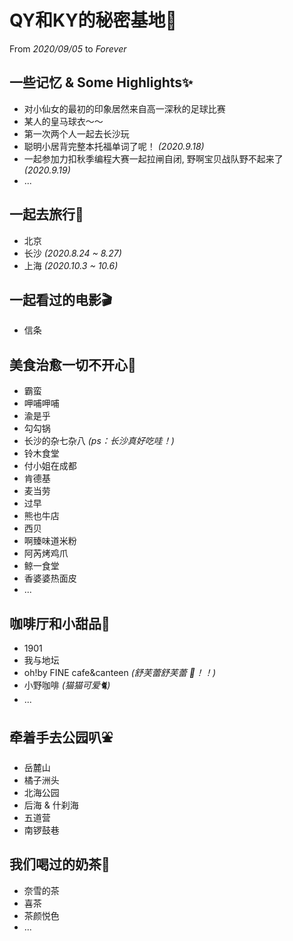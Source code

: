 # QY和KY的秘密基地🧡
From _2020/09/05_ to _Forever_

## 一些记忆 & Some Highlights✨
- 对小仙女的最初的印象居然来自高一深秋的足球比赛
- 某人的皇马球衣～～
- 第一次两个人一起去长沙玩
- 聪明小居背完整本托福单词了呢！ _(2020.9.18)_
- 一起参加力扣秋季编程大赛一起拉闸自闭, 野啊宝贝战队野不起来了 _(2020.9.19)_
- ...

## 一起去旅行🧳
- 北京
- 长沙 _(2020.8.24 ~ 8.27)_
- 上海 _(2020.10.3 ~ 10.6)_

## 一起看过的电影🎬
- 信条

## 美食治愈一切不开心🍜
- 霸蛮
- 呷哺呷哺
- 渝是乎
- 勾勾锅
- 长沙的杂七杂八 _(ps：长沙真好吃哇！)_
- 铃木食堂
- 付小姐在成都
- 肯德基
- 麦当劳
- 过早
- 熊也牛店
- 西贝
- 啊臻味道米粉
- 阿芮烤鸡爪
- 鲸一食堂
- 香婆婆热面皮
- ...

## 咖啡厅和小甜品🍰
- 1901
- 我与地坛
- oh!by FINE cafe&canteen _(舒芙蕾舒芙蕾 🍮！！)_
- 小野咖啡 _(猫猫可爱🐈)_
- ...

## 牵着手去公园叭⛲️
- 岳麓山
- 橘子洲头
- 北海公园
- 后海 & 什刹海
- 五道营
- 南锣鼓巷

## 我们喝过的奶茶🥛
- 奈雪的茶
- 喜茶
- 茶颜悦色
- ...
